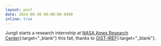 ```yaml
---
layout: post
date: 2024-09-30 00:00:00-0400
inline: true
---
```


Jungil starts a research internship at [NASA Ames Research Center](https://www.nasa.gov/intelligent-systems-division/autonomous-systems-and-robotics/intelligent-robotics-group/){:target="\_blank"} this fall, thanks to [GIST-IREF](https://me.gist.ac.kr/prog/bbsArticle/BBSMSTR_000000000334/B000000083361Xj3uX0i/view.do){:target="\_blank"}.